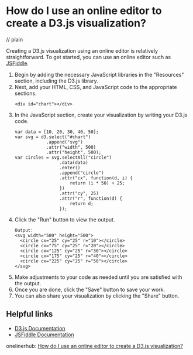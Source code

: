 # How do I use an online editor to create a D3.js visualization?
// plain

Creating a D3.js visualization using an online editor is relatively straightforward. To get started, you can use an online editor such as [JSFiddle](https://jsfiddle.net/).

1. Begin by adding the necessary JavaScript libraries in the "Resources" section, including the D3.js library.
2. Next, add your HTML, CSS, and JavaScript code to the appropriate sections.
   ```
   <div id="chart"></div>
   ```
3. In the JavaScript section, create your visualization by writing your D3.js code.
   ```
   var data = [10, 20, 30, 40, 50];
   var svg = d3.select("#chart")
               .append("svg")
               .attr("width", 500)
               .attr("height", 500);
   var circles = svg.selectAll("circle")
                    .data(data)
                    .enter()
                    .append("circle")
                    .attr("cx", function(d, i) {
                        return (i * 50) + 25;
                    })
                    .attr("cy", 25)
                    .attr("r", function(d) {
                        return d;
                    });
   ```
4. Click the "Run" button to view the output.
   ```
   Output:
   <svg width="500" height="500">
     <circle cx="25" cy="25" r="10"></circle>
     <circle cx="75" cy="25" r="20"></circle>
     <circle cx="125" cy="25" r="30"></circle>
     <circle cx="175" cy="25" r="40"></circle>
     <circle cx="225" cy="25" r="50"></circle>
   </svg>
   ```
5. Make adjustments to your code as needed until you are satisfied with the output.
6. Once you are done, click the "Save" button to save your work.
7. You can also share your visualization by clicking the "Share" button.

## Helpful links

- [D3.js Documentation](https://d3js.org/)
- [JSFiddle Documentation](https://doc.jsfiddle.net/)

onelinerhub: [How do I use an online editor to create a D3.js visualization?](https://onelinerhub.com/javascript-d3/how-do-i-use-an-online-editor-to-create-a-d--js-visualization)